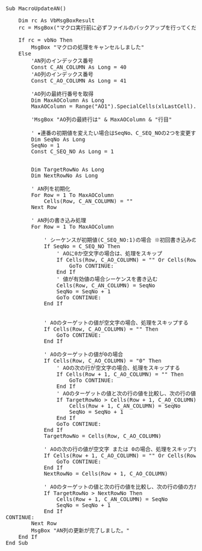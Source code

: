 <pre>
Sub MacroUpdateAN()
        
    Dim rc As VbMsgBoxResult
    rc = MsgBox("マクロ実行前に必ずファイルのバックアップを行ってください。マクロを実行しますか。", vbYesNo + vbDefaultButton2)
    
    If rc = vbNo Then
        MsgBox "マクロの処理をキャンセルしました"
    Else
        'AN列のインデックス番号
        Const C_AN_COLUMN As Long = 40
        'AO列のインデックス番号
        Const C_AO_COLUMN As Long = 41
        
        'AO列の最終行番号を取得
        Dim MaxAOColumn As Long
        MaxAOColumn = Range("AO1").SpecialCells(xlLastCell).Row
    
        'MsgBox "AO列の最終行は" & MaxAOColumn & "行目"
        
        ' ★連番の初期値を変えたい場合はSeqNo、C_SEQ_NOの2つを変更する★
        Dim SeqNo As Long
        SeqNo = 1
        Const C_SEQ_NO As Long = 1
        
        
        Dim TargetRowNo As Long
        Dim NextRowNo As Long
        
        ' AN列を初期化
        For Row = 1 To MaxAOColumn
            Cells(Row, C_AN_COLUMN) = ""
        Next Row
        
        ' AN列の書き込み処理
        For Row = 1 To MaxAOColumn
        
            ' シーケンスが初期値(C_SEQ_NO:1)の場合 ※初回書き込みのみ実行される処理
            If SeqNo = C_SEQ_NO Then
                ' AOに0か空文字の場合は、処理をスキップ
                If Cells(Row, C_AO_COLUMN) = "" Or Cells(Row, C_AO_COLUMN) = "0" Then
                    GoTo CONTINUE:
                End If
                ' 値が有効値の場合シーケンスを書き込む
                Cells(Row, C_AN_COLUMN) = SeqNo
                SeqNo = SeqNo + 1
                GoTo CONTINUE:
            End If
            
            
            ' AOのターゲットの値が空文字の場合、処理をスキップする
            If Cells(Row, C_AO_COLUMN) = "" Then
                GoTo CONTINUE:
            End If
            
            ' AOのターゲットの値が0の場合
            If Cells(Row, C_AO_COLUMN) = "0" Then
                ' AOの次の行が空文字の場合、処理をスキップする
                If Cells(Row + 1, C_AO_COLUMN) = "" Then
                    GoTo CONTINUE:
                End If
                ' AOのターゲットの値と次の行の値を比較し、次の行の値の方が小さい場合、次の行のAN列にシーケンスを書き込む
                If TargetRowNo > Cells(Row + 1, C_AO_COLUMN) Then
                    Cells(Row + 1, C_AN_COLUMN) = SeqNo
                    SeqNo = SeqNo + 1
                End If
                GoTo CONTINUE:
            End If
            TargetRowNo = Cells(Row, C_AO_COLUMN)
            
            ' AOの次の行の値が空文字 または 0の場合、処理をスキップする
            If Cells(Row + 1, C_AO_COLUMN) = "" Or Cells(Row + 1, C_AO_COLUMN) = "0" Then
                GoTo CONTINUE:
            End If
            NextRowNo = Cells(Row + 1, C_AO_COLUMN)
            
            ' AOのターゲットの値と次の行の値を比較し、次の行の値の方が小さい場合、次の行のAN列にシーケンスを書き込む
            If TargetRowNo > NextRowNo Then
                Cells(Row + 1, C_AN_COLUMN) = SeqNo
                SeqNo = SeqNo + 1
            End If
CONTINUE:
        Next Row
        MsgBox "AN列の更新が完了しました。"
    End If
End Sub

</pre>
